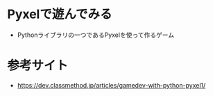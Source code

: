 # Pyxelで遊んでみる
- Pythonライブラリの一つであるPyxelを使って作るゲーム

# 参考サイト
- https://dev.classmethod.jp/articles/gamedev-with-python-pyxel1/